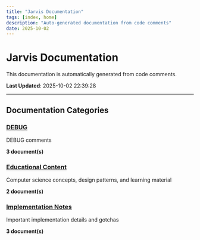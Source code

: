 ```yaml
---
title: "Jarvis Documentation"
tags: [index, home]
description: "Auto-generated documentation from code comments"
date: 2025-10-02
---
```


# Jarvis Documentation

This documentation is automatically generated from code comments.

**Last Updated**: 2025-10-02 22:39:28

---

## Documentation Categories

### [DEBUG](./debug/)

DEBUG comments

**3 document(s)**

### [Educational Content](./educational/)

Computer science concepts, design patterns, and learning material

**2 document(s)**

### [Implementation Notes](./notes/)

Important implementation details and gotchas

**3 document(s)**

